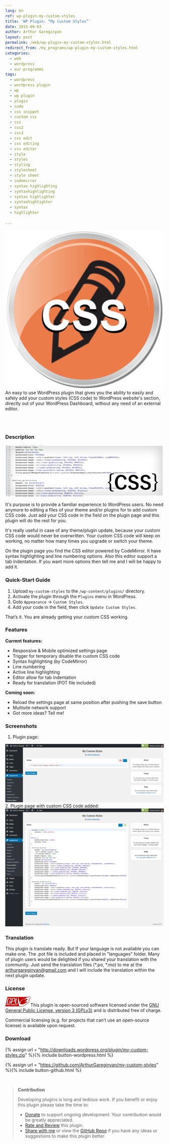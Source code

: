 ```yaml
---
lang: en
ref: wp-plugin-my-custom-styles
title: 'WP Plugin: “My Custom Styles”'
date: 2015-09-03
author: Arthur Gareginyan
layout: post
permalink: /web/wp-plugin-my-custom-styles.html
redirect_from: /my_programs/wp-plugin-my-custom-styles.html
categories:
  - web
  - wordpress
  - our-programms
tags:
  - wordpress
  - wordpress plugin
  - wp
  - wp plugin
  - plugin
  - code
  - css snippet
  - custom css
  - css
  - css2
  - css3
  - css edit
  - css editing
  - css editor
  - style
  - styles
  - styling
  - stylesheet
  - style sheet
  - codemirror
  - syntax highlighting
  - syntaxhighlighting
  - syntax highlighter
  - syntaxhighlighter
  - syntax
  - highlighter

---
```


![thumb](/images/my-custom-styles/icon.png)
An easy to use WordPress plugin that gives you the ability to easily and safely add your custom styles (CSS code) to WordPress website's <head> section, directly out of your WordPress Dashboard, without any need of an external editor.

<br><br>

### Description

<img src="/images/my-custom-styles/banner.png" alt="WP Plugin &quot;My Custom Styles&quot;" />

It's purpose is to provide a familiar experience to WordPress users. No need anymore to editing a files of your theme and/or plugins for to add custom CSS code. Just add your CSS code in the field on the plugin page and this plugin will do the rest for you.

It's really useful in case of any theme/plugin update, because your custom CSS code would never be overwritten. Your custom CSS code will keep on working, no matter how many times you upgrade or switch your theme.

On the plugin page you find the CSS editor powered by CodeMirror. It have syntax highlighting and line numbering options. Also this editor support a tab indentation. If you want more options then tell me and I will be happy to add it.


### Quick-Start Guide

1. Upload `my-custom-styles` to the `/wp-content/plugins/` directory.
2. Activate the plugin through the `Plugins` menu in WordPress.
3. Goto `Appearance` → `Custom Styles`.
4. Add your code in the field, then click `Update Custom Styles`.

That’s it. You are already getting your custom CSS working.


### Features

**Current features:**

* Responsive & Mobile optimized settings page
* Trigger for temporary disable the custom CSS code
* Syntax highlighting (by CodeMirror)
* Line numbering
* Active line highlighting
* Editor allow for tab indentation
* Ready for translation (POT file included)

**Coming soon:**

* Reload the settings page at same position after pushing the save button
* Multisite network support
* Got more ideas? Tell me!


### Screenshots

1. Plugin page:
<img src="/images/my-custom-styles/screenshot-1.png" alt="WP plugin &quot;My Custom Styles&quot; by Arthur Gareginyan" />
2. Plugin page with custom CSS code added:
<img src="/images/my-custom-styles/screenshot-2.png" alt="WP plugin &quot;My Custom Styles&quot; by Arthur Gareginyan" />


### Translation

This plugin is translate ready. But If your language is not available you can make one. The .pot file is included and placed in "languages" folder. Many of plugin users would be delighted if you shared your translation with the community. Just send the translation files (*.po, *.mo) to me at the arthurgareginyan@gmail.com and I will include the translation within the next plugin update.


### License
<img src="/images/gplv3.png" alt="gplv3" width="80" class="alignleft" style="border:none;" />This plugin is open-sourced software licensed under the <a href="http://www.gnu.org/licenses/gpl-3.0.html" title="GPLv3" target="_blank">GNU General Public License, version 3 (GPLv3)</a> and is distributed free of charge.

Commercial licensing (e.g. for projects that can’t use an open-source license) is available upon request.


### Download

{% assign url = "http://downloads.wordpress.org/plugin/my-custom-styles.zip" %}{% include button-wordpress.html %}

{% assign url = "https://github.com/ArthurGareginyan/my-custom-styles" %}{% include button-github.html %}


<br>

>**Contribution**
>
>Developing plugins is long and tedious work. If you benefit or enjoy this plugin please take the time to:
>
>* [Donate](http://www.arthurgareginyan.com/donate.html) to support ongoing development. Your contribution would be greatly appreciated.
>* [Rate and Review](https://wordpress.org/support/view/plugin-reviews/my-custom-styles?rate=5#postform) this plugin.
>* [Share with me](mailto:arthurgareginyan@gmail.com) or view the [GitHub Repo](https://github.com/ArthurGareginyan/my-custom-styles) if you have any ideas or suggestions to make this plugin better.